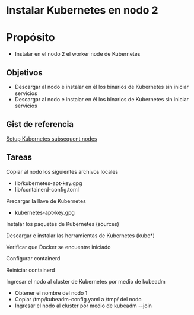 # Instalar Kubernetes en nodo 2
# Propósito
- Instalar en el nodo 2 el worker node de Kubernetes

## Objetivos
- Descargar al nodo e instalar en él los binarios de Kubernetes sin iniciar servicios
- Descargar al nodo e instalar en él los binarios de Kubernetes sin iniciar servicios

## Gist de referencia
[Setup Kubernetes subsequent nodes](https://gist.github.com/marcianomoreno/7fe29a31a102c349dc827775c7f828b1)

## Tareas
Copiar al nodo los siguientes archivos locales
- lib/kubernetes-apt-key.gpg
- lib/containerd-config.toml

Precargar la llave de Kubernetes
- kubernetes-apt-key.gpg

Instalar los paquetes de Kubernetes (sources)

Descargar e instalar las herramientas de Kubernetes (kube*)

Verificar que Docker se encuentre iniciado

Configurar containerd

Reiniciar containerd

Ingresar el nodo al cluster de Kubernetes por medio de kubeadm
- Obtener el nombre del nodo 1
- Copiar /tmp/kubeadm-config.yaml a /tmp/ del nodo
- Ingresar el nodo al cluster por medio de kubeadm --join



